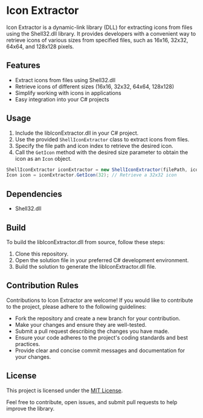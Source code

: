 # Icon Extractor
Icon Extractor is a dynamic-link library (DLL) for extracting icons from files using the Shell32.dll library. It provides developers with a convenient way to retrieve icons of various sizes from specified files, such as 16x16, 32x32, 64x64, and 128x128 pixels.
## Features
- Extract icons from files using Shell32.dll
- Retrieve icons of different sizes (16x16, 32x32, 64x64, 128x128)
- Simplify working with icons in applications
- Easy integration into your C# projects
## Usage
1. Include the libIconExtractor.dll in your C# project.
2. Use the provided `ShellIconExtractor` class to extract icons from files.
3. Specify the file path and icon index to retrieve the desired icon.
4. Call the `GetIcon` method with the desired size parameter to obtain the icon as an `Icon` object.
```csharp
ShellIconExtractor iconExtractor = new ShellIconExtractor(filePath, iconIndex);
Icon icon = iconExtractor.GetIcon(32); // Retrieve a 32x32 icon
```
## Dependencies
- Shell32.dll
## Build
To build the libIconExtractor.dll from source, follow these steps:
1.  Clone this repository.
2.  Open the solution file in your preferred C# development environment.
3.  Build the solution to generate the libIconExtractor.dll file.
## Contribution Rules
Contributions to Icon Extractor are welcome! If you would like to contribute to the project, please adhere to the following guidelines:
-   Fork the repository and create a new branch for your contribution.
-   Make your changes and ensure they are well-tested.
-   Submit a pull request describing the changes you have made.
-   Ensure your code adheres to the project's coding standards and best practices.
-   Provide clear and concise commit messages and documentation for your changes.
## License
This project is licensed under the [MIT License](https://github.com/korayustundag/IconExtractor/blob/main/LICENSE).

Feel free to contribute, open issues, and submit pull requests to help improve the library.
